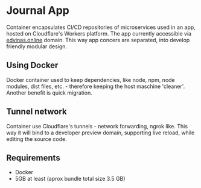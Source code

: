 # Journal App

Container encapsulates CI/CD repositories of microservices used in an app, hosted on Cloudflare's Workers platform.
The app currently accessible via [edvinas.online](https://journal.edvinas.online/) domain.
This way app concers are separated, into develop friendly modular design.

## Using Docker

Docker container used to keep dependencies, like node, npm, node modules, dist files, etc. - therefore keeping the host maschine 'cleaner'.
Another benefit is quick migration. 

## Tunnel network

Container use Cloudflare's tunnels - network forwarding, ngrok like.
This way it will bind to a developer preview domain, supporting live reload, while editing the source code.

## Requirements

- Docker
- 5GB at least (aprox bundle total size 3.5 GB)
